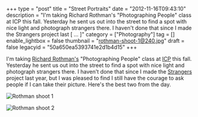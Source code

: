 +++
type = "post"
title = "Street Portraits"
date = "2012-11-16T09:43:10"
description = "I'm taking Richard Rothman's \"Photographing People\" class at ICP this fall. Yesterday he sent us out into the street to find a spot with nice light and photograph strangers there. I haven't done that since I made the Strangers project last [ ... ]"
category = ["Photography"]
tag = []
enable_lightbox = false
thumbnail = "rothman-shoot-1@240.jpg"
draft = false
legacyid = "50a650ea5393741e2d1b4d15"
+++

<p>I'm taking <a href="http://www.richardrothman.com/">Richard Rothman's</a> "Photographing People" class at <a href="http://icp.org/">ICP</a> this fall. Yesterday he sent us out into the street to find a spot with nice light and photograph strangers there. I haven't done that since I made the <a href="http://www.emptysquare.net/photography/lower-east-side/">Strangers</a> project last year, but I was pleased to find I still have the courage to ask people if I can take their picture. Here's the best two from the day.</p>
<p><img style="display:block; margin-left:auto; margin-right:auto;" src="rothman-shoot-1.jpg" alt="Rothman shoot 1" title="rothman-shoot-1.jpg" border="0"   /></p>
<p><img style="display:block; margin-left:auto; margin-right:auto;" src="rothman-shoot-2.jpg" alt="Rothman shoot 2" title="rothman-shoot-2.jpg" border="0"   /></p>
